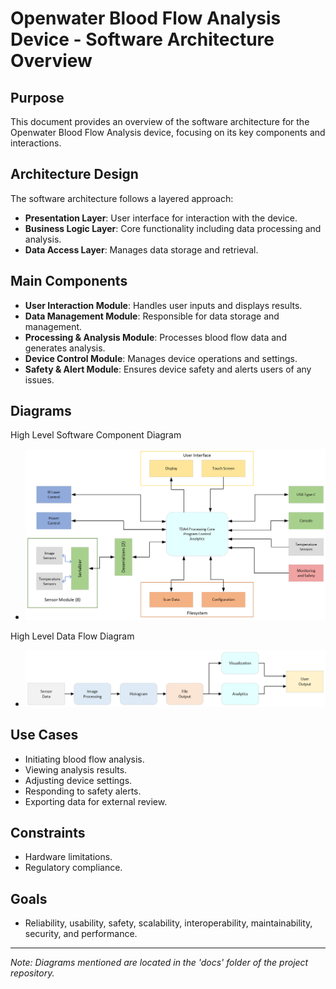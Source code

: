 # Openwater Blood Flow Analysis Device - Software Architecture Overview

## Purpose
This document provides an overview of the software architecture for the Openwater Blood Flow Analysis device, focusing on its key components and interactions.

## Architecture Design
The software architecture follows a layered approach:

- **Presentation Layer**: User interface for interaction with the device.
- **Business Logic Layer**: Core functionality including data processing and analysis.
- **Data Access Layer**: Manages data storage and retrieval.

## Main Components
- **User Interaction Module**: Handles user inputs and displays results.
- **Data Management Module**: Responsible for data storage and management.
- **Processing & Analysis Module**: Processes blood flow data and generates analysis.
- **Device Control Module**: Manages device operations and settings.
- **Safety & Alert Module**: Ensures device safety and alerts users of any issues.

## Diagrams

High Level Software Component Diagram

- ![Openwater System Diagram](docs/ow_system_diagram.png)

High Level Data Flow Diagram

- ![Openwater Data Flow Diagram](docs/ow_dataflow_diagram.png)

## Use Cases
- Initiating blood flow analysis.
- Viewing analysis results.
- Adjusting device settings.
- Responding to safety alerts.
- Exporting data for external review.

## Constraints
- Hardware limitations.
- Regulatory compliance.

## Goals
- Reliability, usability, safety, scalability, interoperability, maintainability, security, and performance.


---

*Note: Diagrams mentioned are located in the 'docs' folder of the project repository.*
